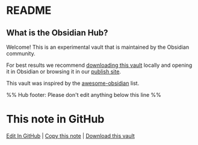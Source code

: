 # README

## What is the Obsidian Hub?

Welcome! This is an experimental vault that is maintained by the Obsidian community. 

For best results we recommend [downloading this vault]( https://github.com/obsidian-community/obsidian-hub/releases/latest) locally and opening it in Obsidian or browsing it in our [publish site](https://publish.obsidian.md/hub).

This vault was inspired by the [awesome-obsidian](https://github.com/kmaasrud/awesome-obsidian) list.

%% Hub footer: Please don't edit anything below this line %%

# This note in GitHub

<span class="git-footer">[Edit In GitHub](https://github.dev/obsidian-community/obsidian-hub/blob/main/README.md "git-hub-edit-note") | [Copy this note](https://raw.githubusercontent.com/obsidian-community/obsidian-hub/main/README.md "git-hub-copy-note") | [Download this vault](https://github.com/obsidian-community/obsidian-hub/archive/refs/heads/main.zip "git-hub-download-vault") </span>